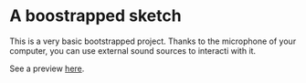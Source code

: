 # A boostrapped sketch

This is a very basic bootstrapped project. Thanks to the microphone of your computer, you can use external sound sources to interacti with it.

See a preview [here](https://drawwithcode.github.io/hackathon-bootstrapped-sketch/).
